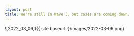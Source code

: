 ```yaml
---
layout: post
title: We're still in Wave 3, but cases are coming down.
---
```



![2022_03_06]({{ site.baseurl }}/images/2022-03-06.png)
